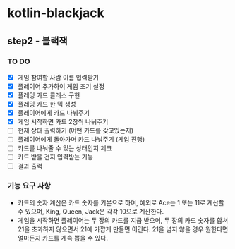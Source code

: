 # kotlin-blackjack

## step2 - 블랙잭

### TO DO

- [X] 게임 참여할 사람 이름 입력받기
- [X] 플레이어 추가하여 게임 초기 설정
- [X] 플레잉 카드 클래스 구현
- [X] 플레잉 카드 한 덱 생성
- [X] 플레이어에게 카드 나눠주기
- [X] 게임 시작하면 카드 2장씩 나눠주기
- [ ] 현재 상태 출력하기 (어떤 카드를 갖고있는지)
- [ ] 플레이어에게 돌아가며 카드 나눠주기 (게임 진행)
- [ ] 카드를 나눠줄 수 있는 상태인지 체크
- [ ] 카드 받을 건지 입력받는 기능
- [ ] 결과 출력

### 기능 요구 사항

* 카드의 숫자 계산은 카드 숫자를 기본으로 하며, 예외로 Ace는 1 또는 11로 계산할 수 있으며, King, Queen, Jack은 각각 10으로 계산한다.
* 게임을 시작하면 플레이어는 두 장의 카드를 지급 받으며, 두 장의 카드 숫자를 합쳐 21을 초과하지 않으면서 21에 가깝게 만들면 이긴다. 21을 넘지 않을 경우 원한다면 얼마든지 카드를 계속 뽑을 수 있다.
